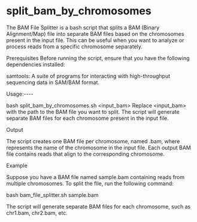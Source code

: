 # split_bam_by_chromosomes
The BAM File Splitter is a bash script that splits a BAM (Binary Alignment/Map) file into separate BAM files based on the chromosomes present in the input file. This can be useful when you want to analyze or process reads from a specific chromosome separately.

Prerequisites
Before running the script, ensure that you have the following dependencies installed:

samtools: A suite of programs for interacting with high-throughput sequencing data in SAM/BAM format.

Usage:----

bash split_bam_by_chromosomes.sh <input_bam>
Replace <input_bam> with the path to the BAM file you want to split. The script will generate separate BAM files for each chromosome present in the input file.

Output

The script creates one BAM file per chromosome, named <chromosome>.bam, where <chromosome> represents the name of the chromosome in the input file. Each output BAM file contains reads that align to the corresponding chromosome.


Example

Suppose you have a BAM file named sample.bam containing reads from multiple chromosomes. To split the file, run the following command:


bash bam_file_splitter.sh sample.bam


The script will generate separate BAM files for each chromosome, such as chr1.bam, chr2.bam, etc.
